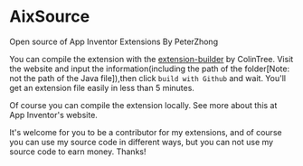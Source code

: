 # AixSource
Open source of App Inventor Extensions By PeterZhong



You can compile the extension with the [extension-builder](https://github.com/ColinTree/extension-builder) by ColinTree. Visit the website and input the information(including the path of the folder[Note: not the path of the Java file]),then click `build with Github` and wait. You'll get an extension file easily in less than 5 minutes.



Of course you can compile the extension locally. See more about this at App Inventor's website.



It's welcome for you to be a contributor for my extensions, and of course you can use my source code in different ways, but you can not use my source code to earn money. Thanks!